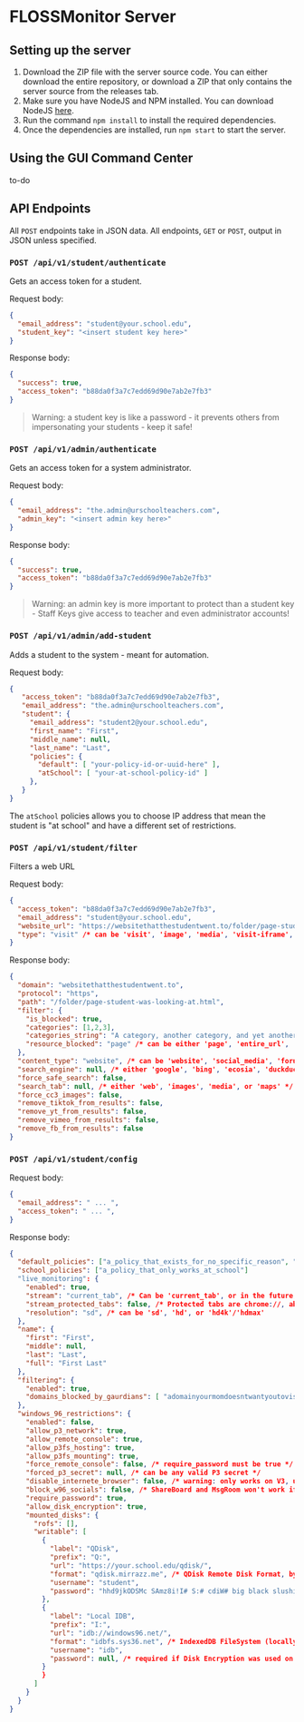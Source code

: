 # FLOSSMonitor Server

## Setting up the server
1. Download the ZIP file with the server source code. You can either download the entire repository, or download a ZIP that only contains the server source from the releases tab.
2. Make sure you have NodeJS and NPM installed. You can download NodeJS [here](https://nodejs.org/).
3. Run the command `npm install` to install the required dependencies.
4. Once the dependencies are installed, run `npm start` to start the server.

## Using the GUI Command Center
to-do

## API Endpoints
All `POST` endpoints take in JSON data. All endpoints, `GET` or `POST`, output in JSON unless specified.

### `POST /api/v1/student/authenticate`
Gets an access token for a student.

Request body:
```json
{
  "email_address": "student@your.school.edu",
  "student_key": "<insert student key here>"
}
```

Response body:
```json
{
  "success": true,
  "access_token": "b88da0f3a7c7edd69d90e7ab2e7fb3"
}
```

> Warning: a student key is like a password - it prevents others from impersonating your students - keep it safe!

### `POST /api/v1/admin/authenticate`
Gets an access token for a system administrator.

Request body:
```json
{
  "email_address": "the.admin@urschoolteachers.com",
  "admin_key": "<insert admin key here>"
}
```

Response body:
```json
{
  "success": true,
  "access_token": "b88da0f3a7c7edd69d90e7ab2e7fb3"
}
```

> Warning: an admin key is more important to protect than a student key - Staff Keys give access to teacher and even administrator accounts!

### `POST /api/v1/admin/add-student`
Adds a student to the system - meant for automation.

Request body:
```json
{
   "access_token": "b88da0f3a7c7edd69d90e7ab2e7fb3",
   "email_address": "the.admin@urschoolteachers.com",
   "student": {
     "email_address": "student2@your.school.edu",
     "first_name": "First",
     "middle_name": null,
     "last_name": "Last",
     "policies": {
       "default": [ "your-policy-id-or-uuid-here" ],
       "atSchool": [ "your-at-school-policy-id" ]
     },
   }
}
```

The `atSchool` policies allows you to choose IP address that mean the student is "at school" and have a different set of restrictions.

### `POST /api/v1/student/filter`
Filters a web URL

Request body:
```json
{
  "access_token": "b88da0f3a7c7edd69d90e7ab2e7fb3",
  "email_address": "student@your.school.edu",
  "website_url": "https://websitethatthestudentwent.to/folder/page-student-was-looking-at.html?scrollToSection=1",
  "type": "visit" /* can be 'visit', 'image', 'media', 'visit-iframe', 'xhr-fetch', 'script', and 'style'
}
```

Response body:
```json
{
  "domain": "websitethatthestudentwent.to",
  "protocol": "https",
  "path": "/folder/page-student-was-looking-at.html",
  "filter": {
    "is_blocked": true,
    "categories": [1,2,3],
    "categories_string": "A category, another category, and yet another category",
    "resource_blocked": "page" /* can be either 'page', 'entire_url', 'domain', 'related_domains', 'search_query', or 'media_content' */
  },
  "content_type": "website", /* can be 'website', 'social_media', 'forum_board', or 'search_engine' */,
  "search_engine": null, /* either 'google', 'bing', 'ecosia', 'duckduckgo', 'frogfind', 'querex', 'startpage', or 'yahoo' - otherwise null */
  "force_safe_search": false,
  "search_tab": null, /* either 'web', 'images', 'media', or 'maps' */
  "force_cc3_images": false,
  "remove_tiktok_from_results": false,
  "remove_yt_from_results": false,
  "remove_vimeo_from_results": false,
  "remove_fb_from_results": false
}
```

### `POST /api/v1/student/config`

Request body:
```json
{
  "email_address": " ... ",
  "access_token": " ... ",
}
```

Response body:
```json
{
  "default_policies": ["a_policy_that_exists_for_no_specific_reason", "another_policy_that_also_just_randomly_exists"],
  "school_policies": ["a_policy_that_only_works_at_school"]
  "live_monitoring": {
    "enabled": true,
    "stream": "current_tab", /* Can be 'current_tab', or in the future, 'all_tabs'
    "stream_protected_tabs": false, /* Protected tabs are chrome://, about:, chrome-untrusted://, edge://, brave://, opera://, and border:// URLs - ones that extensions, addons, and Blugins can't usually access (in Chrome, Brave, Edge, and Opera, you can access these tabs by enabling the `allow-chrome-extensions-on-chrome-urls` flag) */
    "resolution": "sd", /* can be 'sd', 'hd', or 'hd4k'/'hdmax'
  },
  "name": {
    "first": "First",
    "middle": null,
    "last": "Last",
    "full": "First Last"
  },
  "filtering": {
    "enabled": true,
    "domains_blocked_by_gaurdians": [ "adomainyourmomdoesntwantyoutovis.it", "thiswebsitewasblockedbyyour.dad", "ormaybeyouhaveagaurdianinste.ad" ]
  },
  "windows_96_restrictions": {
    "enabled": false,
    "allow_p3_network": true,
    "allow_remote_console": true,
    "allow_p3fs_hosting": true,
    "allow_p3fs_mounting": true,
    "force_remote_console": false, /* require_password must be true */
    "forced_p3_secret": null, /* can be any valid P3 secret */
    "disable_internete_browser": false, /* warning: only works on V3, unless you ported InternetE to V2... */
    "block_w96_socials": false, /* ShareBoard and MsgRoom won't work if enabled */
    "require_password": true,
    "allow_disk_encryption": true,
    "mounted_disks": {
      "rofs": [],
      "writable": [
        {
          "label": "QDisk",
          "prefix": "Q:",
          "url": "https://your.school.edu/qdisk/",
          "format": "qdisk.mirrazz.me", /* QDisk Remote Disk Format, by themirrazz (coming soon) - not to be confused with the disk snapshot tool! */
          "username": "student",
          "password": "hhd9jkODSMc SAmz8i!I# S:# cdiW# big black slushie wolf card-reader stock-photo learning education imprint decay KDFOmx9#Em LWSD!!e"
        },
        {
          "label": "Local IDB",
          "prefix": "I:",
          "url": "idb://windows96.net/",
          "format": "idbfs.sys36.net", /* IndexedDB FileSystem (locally stored) */
          "username": "idb",
          "password": null, /* required if Disk Encryption was used on it */
        }
        }
      ]
    }
  }
}
```
